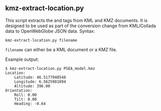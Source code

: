 kmz-extract-location.py
-----------------------

This script extracts the <Location> and <Orientation> tags from KML and KMZ
documents.  It is designed to be used as part of the conversion change from
KML/Collada data to OpenWebGlobe JSON data.  Syntax:

	kmz-extract-location.py filename

`filename` can either be a KML document or a KMZ file.

Example output:

	$ kmz-extract-location.py PSEA_model.kmz
	Location:
		Latitude: 46.5177948548
		Longitude: 6.5625981894
		Altitude: 396.00
	Orientation:
		Roll: 0.00
		Tilt: 0.00
		Heading: -0.64

